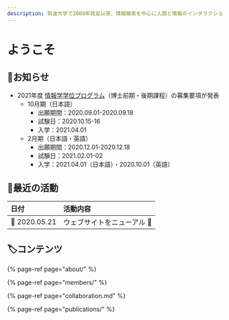 ```yaml
---
description: 筑波大学で2009年発足以来、情報検索を中心に人間と情報のインタラクションに関する研究開発をしています。
---
```


# ようこそ

## 📢お知らせ

* 2021年度 [情報学学位プログラム](https://informatics.tsukuba.ac.jp/admission/examination/)（博士前期・後期課程）の募集要項が発表
  * 10月期（日本語）
    * 出願期間：2020.09.01-2020.09.18
    * 試験日：2020.10.15-16
    * 入学：2021.04.01
  * 2月期（日本語・英語）
    * 出願期間：2020.12.01-2020.12.18
    * 試験日：2021.02.01-02
    * 入学：2021.04.01（日本語）・2020.10.01（英語）

## 🐾最近の活動

| 日付 | 活動内容 |
| :--- | :--- |
| 📆 2020.05.21 | ウェブサイトをニューアル 🎊  |

## 🏷コンテンツ

{% page-ref page="about/" %}

{% page-ref page="members/" %}

{% page-ref page="collaboration.md" %}

{% page-ref page="publications/" %}

